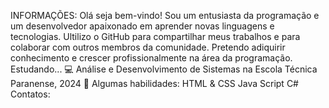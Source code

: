 INFORMAÇÕES:
Olá seja bem-vindo!
Sou um entusiasta da programação e um desenvolvedor apaixonado em aprender novas linguagens e tecnologias. Ultilizo o GitHub para compartilhar meus trabalhos e para colaborar com outros membros da comunidade. Pretendo adiquirir conhecimento e crescer profissionalmente na área da programação.
Estudando...
💻 Análise e Desenvolvimento de Sistemas na Escola Técnica Paranense, 2024
🚀 Algumas habilidades:
HTML & CSS
Java Script
C#
Contatos:
